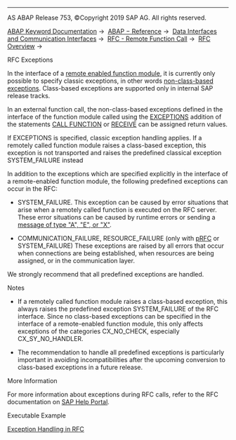   

* * *

AS ABAP Release 753, ©Copyright 2019 SAP AG. All rights reserved.

[ABAP Keyword Documentation](javascript:call_link\('abenabap.htm'\)) →  [ABAP − Reference](javascript:call_link\('abenabap_reference.htm'\)) →  [Data Interfaces and Communication Interfaces](javascript:call_link\('abenabap_data_communication.htm'\)) →  [RFC - Remote Function Call](javascript:call_link\('abenrfc.htm'\)) →  [RFC Overview](javascript:call_link\('abenrfc_intro_oview.htm'\)) → 

RFC Exceptions

In the interface of a [remote enabled function module](javascript:call_link\('abenremote_enabled_fm_glosry.htm'\) "Glossary Entry"), it is currently only possible to specify classic exceptions, in other words [non-class-based exceptions](javascript:call_link\('abenexceptions_non_class.htm'\)). Class-based exceptions are supported only in internal SAP release tracks.

In an external function call, the non-class-based exceptions defined in the interface of the function module called using the [EXCEPTIONS](javascript:call_link\('abapcall_function_destination_para.htm'\)) addition of the statements [CALL FUNCTION](javascript:call_link\('abapcall_function_destination-.htm'\)) or [RECEIVE](javascript:call_link\('abapreceive.htm'\)) can be assigned return values.

If EXCEPTIONS is specified, classic exception handling applies. If a remotely called function module raises a class-based exception, this exception is not transported and raises the predefined classical exception SYSTEM\_FAILURE instead

In addition to the exceptions which are specified explicitly in the interface of a remote-enabled function module, the following predefined exceptions can occur in the RFC:

-   SYSTEM\_FAILURE.
    This exception can be caused by error situations that arise when a remotely called function is executed on the RFC server. These error situations can be caused by runtime errors or sending a [message of type "A", "E", or "X"](javascript:call_link\('abenabap_message_rfc.htm'\)).

-   COMMUNICATION\_FAILURE, RESOURCE\_FAILURE (only with [pRFC](javascript:call_link\('abenprfc_glosry.htm'\) "Glossary Entry") or SYSTEM\_FAILURE)
    These exceptions are raised by all errors that occur when connections are being established, when resources are being assigned, or in the communication layer.

We strongly recommend that all predefined exceptions are handled.

Notes

-   If a remotely called function module raises a class-based exception, this always raises the predefined exception SYSTEM\_FAILURE of the RFC interface. Since no class-based exceptions can be specified in the interface of a remote-enabled function module, this only affects exceptions of the categories CX\_NO\_CHECK, especially CX\_SY\_NO\_HANDLER.

-   The recommendation to handle all predefined exceptions is particularly important in avoiding incompatibilities after the upcoming conversion to class-based exceptions in a future release.

More Information

For more information about exceptions during RFC calls, refer to the RFC documentation on [SAP Help Portal](http://help.sap.com).

Executable Example

[Exception Handling in RFC](javascript:call_link\('abenrfc_exceptions_abexa.htm'\))